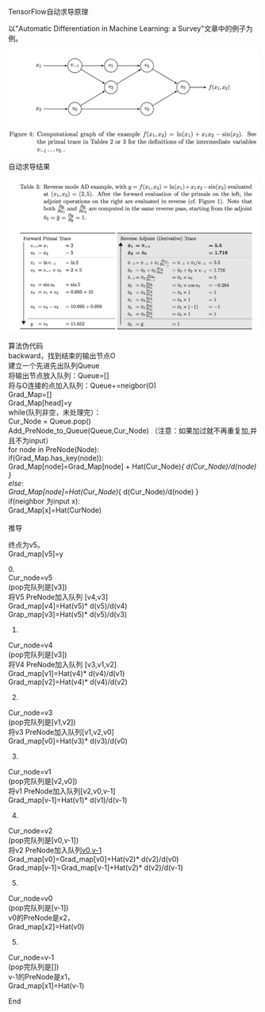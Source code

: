 TensorFlow自动求导原理

以"Automatic Differentiation in Machine Learning: a Survey"文章中的例子为例。

![autodiff](https://github.com/caohao2008/tensorflow_autodiff/blob/master/autodiff_1.png)

自动求导结果

![autodiff2](https://github.com/caohao2008/tensorflow_autodiff/blob/master/autodiff_2.png)

算法伪代码<br>
	backward，找到结束的输出节点O<br>
建立一个先进先出队列Queue<br>
将输出节点放入队列：Queue=[]<br>
将与O连接的点加入队列：Queue+=neigbor(O)<br>
Grad_Map=[]<br>
Grad_Map[head]=y<br>
while(队列非空，未处理完）：<br>
Cur_Node = Queue.pop()<br>
Add_PreNode_to_Queue(Queue,Cur_Node) （注意：如果加过就不再重复加,并且不为input）<br>
for node in PreNode(Node):<br>
if(Grad_Map.has_key(node)):<br>
Grad_Map[node]=Grad_Map[node] + Hat(Cur_Node)*{ d(Cur_Node)/d(node) }<br>
else:<br>
Grad_Map[node]=Hat(Cur_Node)*{ d(Cur_Node)/d(node) }<br>
if(neighbor 为input x):<br>
Grad_Map[x]=Hat(CurNode)<br>
<br>
推导<br>

终点为v5。<br>
Grad_map[v5]=y<br>

0.<br>
Cur_node=v5<br>
(pop完队列是[v3])<br>
将V5 PreNode加入队列 [v4,v3]<br>
Grad_map[v4]=Hat(v5)* d(v5)/d(v4)<br>
Grap_map[v3]=Hat(v5)* d(v5)/d(v3)<br>

1.
Cur_node=v4<br>
(pop完队列是[v3])<br>
将V4 PreNode加入队列 [v3,v1,v2]<br>
Grad_map[v1]=Hat(v4)* d(v4)/d(v1)<br>
Grad_map[v2]=Hat(v4)* d(v4)/d(v2)<br>

2.
Cur_node=v3<br>
(pop完队列是[v1,v2])<br>
将v3 PreNode加入队列[v1,v2,v0]<br>
Grad_map[v0]=Hat(v3)* d(v3)/d(v0)<br>

3.
Cur_node=v1<br>
(pop完队列是[v2,v0])<br>
将v1 PreNode加入队列[v2,v0,v-1]<br>
Grad_map[v-1]=Hat(v1)* d(v1)/d(v-1)<br>

4.
Cur_node=v2<br>
(pop完队列是[v0,v-1])<br>
将v2 PreNode加入队列[v0,v-1](-1和0都已经加过了)<br>
Grad_map[v0]=Grad_map[v0]+Hat(v2)* d(v2)/d(v0)<br>
Grad_map[v-1]=Grad_map[v-1]+Hat(v2)* d(v2)/d(v-1)<br>


5.
Cur_node=v0<br>
(pop完队列是[v-1])<br>
v0的PreNode是x2，<br>
Grad_map[x2]=Hat(v0)<br>

5.
Cur_node=v-1<br>
(pop完队列是[])<br>
v-1的PreNode是x1，<br>
Grad_map[x1]=Hat(v-1)<br>

End

